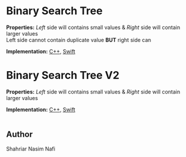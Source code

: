 # Binary Search Tree

__Properties:__ _Left_ side will contains small values & _Right_ side will contain larger values<br>
Left side cannot contain duplicate value __BUT__ right side can

__Implementation:__ [C++](../BST/CPP/BST.cpp), [Swift](../BST/Swift/BST.swift) <br>


# Binary Search Tree V2

__Properties:__ _Left_ side will contains small values & _Right_ side will contain larger values<br>

__Implementation:__ [C++](../BST/CPP/BSTV2.cpp), [Swift](../BST/Swift/BSTV2.swift) <br>
</br>
## Author
Shahriar Nasim Nafi
